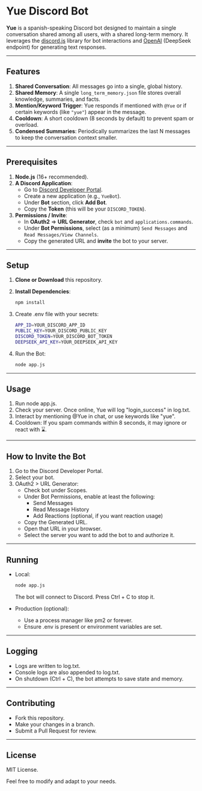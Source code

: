# Yue Discord Bot

**Yue** is a spanish-speaking Discord bot designed to maintain a single conversation shared among all users, with a shared long-term memory. It leverages the [discord.js](https://discord.js.org/) library for bot interactions and [OpenAI](https://www.npmjs.com/package/openai) (DeepSeek endpoint) for generating text responses.

---

## Features

1. **Shared Conversation**: All messages go into a single, global history.
2. **Shared Memory**: A single `long_term_memory.json` file stores overall knowledge, summaries, and facts.
3. **Mention/Keyword Trigger**: Yue responds if mentioned with `@Yue` or if certain keywords (like `"yue"`) appear in the message.
4. **Cooldown**: A short cooldown (8 seconds by default) to prevent spam or overload.
5. **Condensed Summaries**: Periodically summarizes the last N messages to keep the conversation context smaller.

---

## Prerequisites

1. **Node.js** (16+ recommended).
2. **A Discord Application**:
   - Go to [Discord Developer Portal](https://discord.com/developers/applications).
   - Create a new application (e.g., `YueBot`).
   - Under **Bot** section, click **Add Bot**.
   - Copy the **Token** (this will be your `DISCORD_TOKEN`).
3. **Permissions / Invite**:
   - In **OAuth2** => **URL Generator**, check `bot` and `applications.commands`.
   - Under **Bot Permissions**, select (as a minimum) `Send Messages` and `Read Messages/View Channels`.
   - Copy the generated URL and **invite** the bot to your server.

---

## Setup

1. **Clone or Download** this repository.
2. **Install Dependencies**:
   ```bash
   npm install
   ```

3. Create .env file with your secrets:
    ```bash ini
    APP_ID=YOUR_DISCORD_APP_ID
    PUBLIC_KEY=YOUR_DISCORD_PUBLIC_KEY
    DISCORD_TOKEN=YOUR_DISCORD_BOT_TOKEN
    DEEPSEEK_API_KEY=YOUR_DEEPSEEK_API_KEY
    ```
4. Run the Bot:
    ```bash
    node app.js
    ```

---

## Usage

1. Run node app.js.
2. Check your server. Once online, Yue will log "login_success" in log.txt.
3. Interact by mentioning @Yue in chat, or use keywords like "yue".
4. Cooldown: If you spam commands within 8 seconds, it may ignore or react with ⌛.

---

## How to Invite the Bot

1. Go to the Discord Developer Portal.
2. Select your bot.
3. OAuth2 > URL Generator:
    * Check bot under Scopes.
    * Under Bot Permissions, enable at least the following:
        * Send Messages
        * Read Message History
        * Add Reactions (optional, if you want reaction usage)
    * Copy the Generated URL.
    * Open that URL in your browser.
    * Select the server you want to add the bot to and authorize it.

---

## Running

* Local:

    ```bash
    node app.js
    ```
    The bot will connect to Discord. Press Ctrl + C to stop it.

* Production (optional):
    * Use a process manager like pm2 or forever.
    * Ensure .env is present or environment variables are set.

---

## Logging

* Logs are written to log.txt.
* Console logs are also appended to log.txt.
* On shutdown (Ctrl + C), the bot attempts to save state and memory.

---

## Contributing

* Fork this repository.
* Make your changes in a branch.
* Submit a Pull Request for review.

---

## License

MIT License.

Feel free to modify and adapt to your needs.